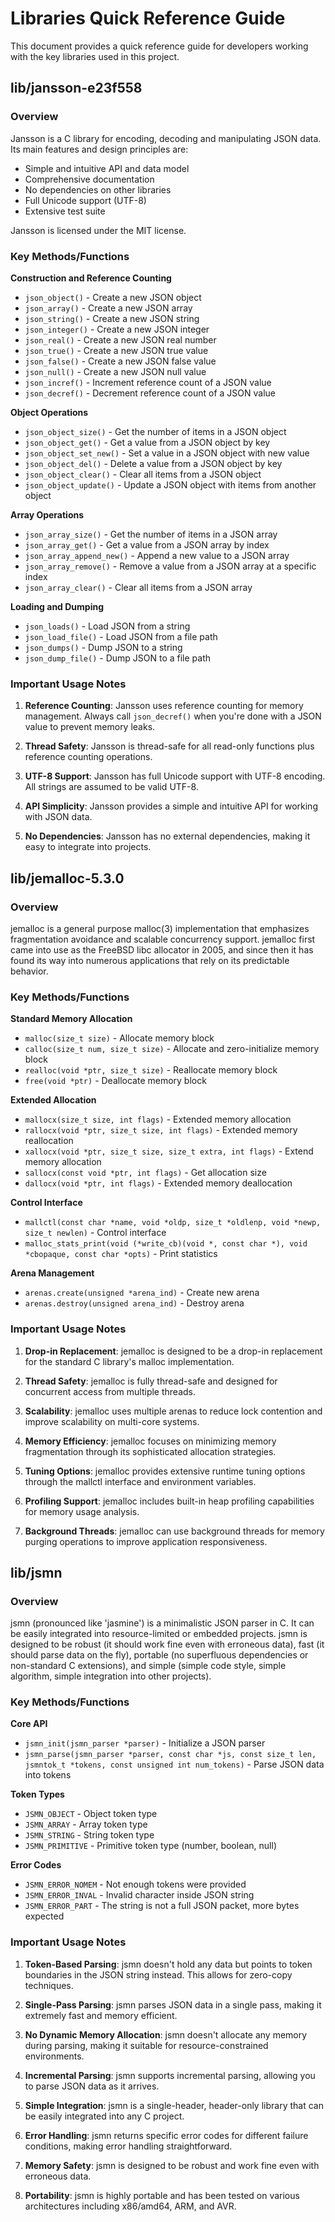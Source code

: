 # Libraries Quick Reference Guide

This document provides a quick reference guide for developers working with the key libraries used in this project.

## lib/jansson-e23f558

### Overview

Jansson is a C library for encoding, decoding and manipulating JSON data. Its main features and design principles are:

- Simple and intuitive API and data model
- Comprehensive documentation
- No dependencies on other libraries
- Full Unicode support (UTF-8)
- Extensive test suite

Jansson is licensed under the MIT license.

### Key Methods/Functions

**Construction and Reference Counting**
- `json_object()` - Create a new JSON object
- `json_array()` - Create a new JSON array
- `json_string()` - Create a new JSON string
- `json_integer()` - Create a new JSON integer
- `json_real()` - Create a new JSON real number
- `json_true()` - Create a new JSON true value
- `json_false()` - Create a new JSON false value
- `json_null()` - Create a new JSON null value
- `json_incref()` - Increment reference count of a JSON value
- `json_decref()` - Decrement reference count of a JSON value

**Object Operations**
- `json_object_size()` - Get the number of items in a JSON object
- `json_object_get()` - Get a value from a JSON object by key
- `json_object_set_new()` - Set a value in a JSON object with new value
- `json_object_del()` - Delete a value from a JSON object by key
- `json_object_clear()` - Clear all items from a JSON object
- `json_object_update()` - Update a JSON object with items from another object

**Array Operations**
- `json_array_size()` - Get the number of items in a JSON array
- `json_array_get()` - Get a value from a JSON array by index
- `json_array_append_new()` - Append a new value to a JSON array
- `json_array_remove()` - Remove a value from a JSON array at a specific index
- `json_array_clear()` - Clear all items from a JSON array

**Loading and Dumping**
- `json_loads()` - Load JSON from a string
- `json_load_file()` - Load JSON from a file path
- `json_dumps()` - Dump JSON to a string
- `json_dump_file()` - Dump JSON to a file path

### Important Usage Notes

1. **Reference Counting**: Jansson uses reference counting for memory management. Always call `json_decref()` when you're done with a JSON value to prevent memory leaks.

2. **Thread Safety**: Jansson is thread-safe for all read-only functions plus reference counting operations.

3. **UTF-8 Support**: Jansson has full Unicode support with UTF-8 encoding. All strings are assumed to be valid UTF-8.

4. **API Simplicity**: Jansson provides a simple and intuitive API for working with JSON data.

5. **No Dependencies**: Jansson has no external dependencies, making it easy to integrate into projects.

## lib/jemalloc-5.3.0

### Overview

jemalloc is a general purpose malloc(3) implementation that emphasizes fragmentation avoidance and scalable concurrency support. jemalloc first came into use as the FreeBSD libc allocator in 2005, and since then it has found its way into numerous applications that rely on its predictable behavior.

### Key Methods/Functions

**Standard Memory Allocation**
- `malloc(size_t size)` - Allocate memory block
- `calloc(size_t num, size_t size)` - Allocate and zero-initialize memory block
- `realloc(void *ptr, size_t size)` - Reallocate memory block
- `free(void *ptr)` - Deallocate memory block

**Extended Allocation**
- `mallocx(size_t size, int flags)` - Extended memory allocation
- `rallocx(void *ptr, size_t size, int flags)` - Extended memory reallocation
- `xallocx(void *ptr, size_t size, size_t extra, int flags)` - Extend memory allocation
- `sallocx(const void *ptr, int flags)` - Get allocation size
- `dallocx(void *ptr, int flags)` - Extended memory deallocation

**Control Interface**
- `mallctl(const char *name, void *oldp, size_t *oldlenp, void *newp, size_t newlen)` - Control interface
- `malloc_stats_print(void (*write_cb)(void *, const char *), void *cbopaque, const char *opts)` - Print statistics

**Arena Management**
- `arenas.create(unsigned *arena_ind)` - Create new arena
- `arenas.destroy(unsigned arena_ind)` - Destroy arena

### Important Usage Notes

1. **Drop-in Replacement**: jemalloc is designed to be a drop-in replacement for the standard C library's malloc implementation.

2. **Thread Safety**: jemalloc is fully thread-safe and designed for concurrent access from multiple threads.

3. **Scalability**: jemalloc uses multiple arenas to reduce lock contention and improve scalability on multi-core systems.

4. **Memory Efficiency**: jemalloc focuses on minimizing memory fragmentation through its sophisticated allocation strategies.

5. **Tuning Options**: jemalloc provides extensive runtime tuning options through the mallctl interface and environment variables.

6. **Profiling Support**: jemalloc includes built-in heap profiling capabilities for memory usage analysis.

7. **Background Threads**: jemalloc can use background threads for memory purging operations to improve application responsiveness.

## lib/jsmn

### Overview

jsmn (pronounced like 'jasmine') is a minimalistic JSON parser in C. It can be easily integrated into resource-limited or embedded projects. jsmn is designed to be robust (it should work fine even with erroneous data), fast (it should parse data on the fly), portable (no superfluous dependencies or non-standard C extensions), and simple (simple code style, simple algorithm, simple integration into other projects).

### Key Methods/Functions

**Core API**
- `jsmn_init(jsmn_parser *parser)` - Initialize a JSON parser
- `jsmn_parse(jsmn_parser *parser, const char *js, const size_t len, jsmntok_t *tokens, const unsigned int num_tokens)` - Parse JSON data into tokens

**Token Types**
- `JSMN_OBJECT` - Object token type
- `JSMN_ARRAY` - Array token type
- `JSMN_STRING` - String token type
- `JSMN_PRIMITIVE` - Primitive token type (number, boolean, null)

**Error Codes**
- `JSMN_ERROR_NOMEM` - Not enough tokens were provided
- `JSMN_ERROR_INVAL` - Invalid character inside JSON string
- `JSMN_ERROR_PART` - The string is not a full JSON packet, more bytes expected

### Important Usage Notes

1. **Token-Based Parsing**: jsmn doesn't hold any data but points to token boundaries in the JSON string instead. This allows for zero-copy techniques.

2. **Single-Pass Parsing**: jsmn parses JSON data in a single pass, making it extremely fast and memory efficient.

3. **No Dynamic Memory Allocation**: jsmn doesn't allocate any memory during parsing, making it suitable for resource-constrained environments.

4. **Incremental Parsing**: jsmn supports incremental parsing, allowing you to parse JSON data as it arrives.

5. **Simple Integration**: jsmn is a single-header, header-only library that can be easily integrated into any C project.

6. **Error Handling**: jsmn returns specific error codes for different failure conditions, making error handling straightforward.

7. **Memory Safety**: jsmn is designed to be robust and work fine even with erroneous data.

8. **Portability**: jsmn is highly portable and has been tested on various architectures including x86/amd64, ARM, and AVR.